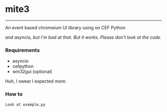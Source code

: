 # mite3
---
An event based chromeium UI library using on CEF Python

*and asyncio, but I'm bad at that. But it works. Please don't look at the code.*

### Requirements
 * asyncio
 * cefpython
 * win32gui (optional)

Huh, I swear I expected more.

### How to
	Look at example.py